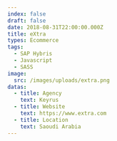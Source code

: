 ```yaml
---
index: false
draft: false
date: 2018-08-31T22:00:00.000Z
title: eXtra
types: Ecommerce
tags:
  - SAP Hybris
  - Javascript
  - SASS
image:
  src: /images/uploads/extra.png
datas:
  - title: Agency
    text: Keyrus
  - title: Website
    text: https://www.extra.com
  - title: Location
    text: Saoudi Arabia
---
```

